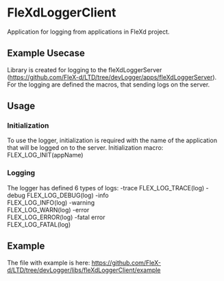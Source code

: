 

# FleXdLoggerClient

Application for logging from applications in FleXd project.

## Example Usecase

Library is created for logging to the fleXdLoggerServer (https://github.com/FleX-d/LTD/tree/devLogger/apps/fleXdLoggerServer). 
For the logging are defined the macros, that sending logs on the server.

## Usage

### Initialization

To use the logger, initialization is required with the name of the application that will be logged on to the server.
Initialization macro:
    FLEX_LOG_INIT(appName)
    
### Logging

The logger has defined 6 types of logs:
    -trace
        FLEX_LOG_TRACE(log)
    -debug
        FLEX_LOG_DEBUG(log)
    -info    
        FLEX_LOG_INFO(log)
    -warning    
        FLEX_LOG_WARN(log)
    -error    
        FLEX_LOG_ERROR(log)
    -fatal error    
        FLEX_LOG_FATAL(log)
        
## Example
    
The file with example is here: https://github.com/FleX-d/LTD/tree/devLogger/libs/fleXdLoggerClient/example 

